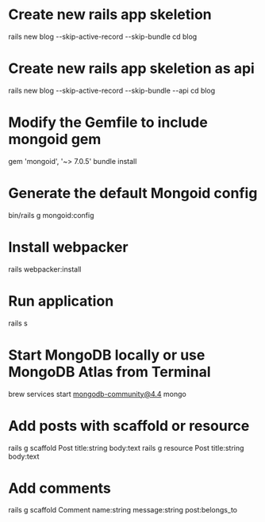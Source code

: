 # Create new rails app skeletion
rails new blog --skip-active-record --skip-bundle
cd blog

# Create new rails app skeletion as api
rails new blog --skip-active-record --skip-bundle --api
cd blog

# Modify the Gemfile to include mongoid gem
gem 'mongoid', '~> 7.0.5'
bundle install

# Generate the default Mongoid config
bin/rails g mongoid:config
<!-- This will generate config/mongoid.yml file -->

# Install webpacker
rails webpacker:install

# Run application
rails s 
<!-- navigate to localhost:3000 -->

# Start MongoDB locally or use MongoDB Atlas from Terminal
brew services start mongodb-community@4.4
mongo

# Add posts with scaffold or resource
rails g scaffold Post title:string body:text
rails g resource Post title:string body:text

# Add comments
rails g scaffold Comment name:string message:string post:belongs_to

